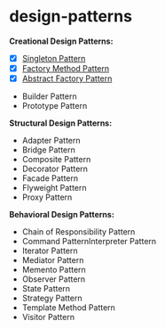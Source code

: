 # design-patterns
 
**Creational Design Patterns:**
- [x] [Singleton Pattern](https://github.com/ozlematayy/design-patterns/blob/main/singleton.md)
- [x] [Factory Method Pattern](https://github.com/ozlematayy/design-patterns/blob/main/factory-method.md)
- [x] [Abstract Factory Pattern](https://github.com/ozlematayy/design-patterns/blob/main/abstract-factory.md)
- Builder Pattern
- Prototype Pattern


**Structural Design Patterns:**
- Adapter Pattern
- Bridge Pattern
- Composite Pattern
- Decorator Pattern
- Facade Pattern
- Flyweight Pattern
- Proxy Pattern


**Behavioral Design Patterns:**
- Chain of Responsibility Pattern
- Command PatternInterpreter Pattern
- Iterator Pattern
- Mediator Pattern
- Memento Pattern
- Observer Pattern
- State Pattern
- Strategy Pattern
- Template Method Pattern
- Visitor Pattern
